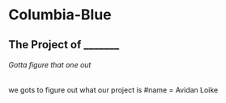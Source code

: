 # Columbia-Blue
## The Project of _______
###### Gotta figure that one out
we gots to figure out what our project is 
#name = Avidan Loike

